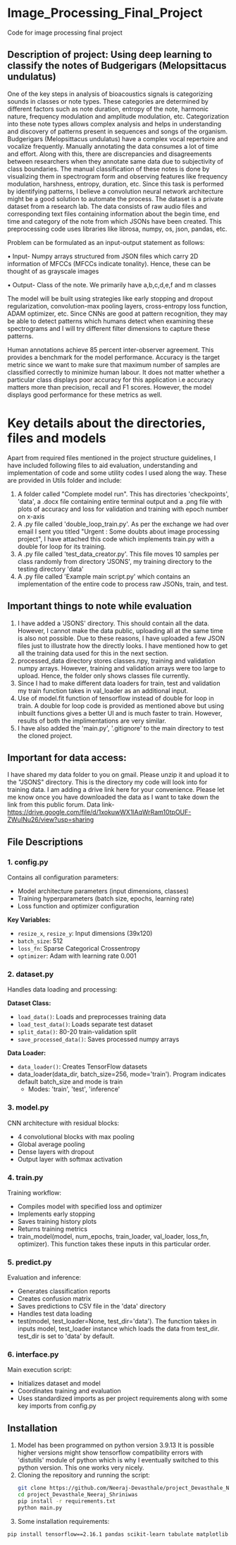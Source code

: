 # Image_Processing_Final_Project
Code for image processing final project

## Description of project: Using deep learning to classify the notes of Budgerigars (Melopsittacus undulatus) 

One of the key steps in analysis of bioacoustics signals is categorizing sounds in classes or note types. These categories are determined by different factors such as note duration, entropy of the note, harmonic nature, frequency modulation and amplitude modulation, etc. Categorization into these note types allows complex analysis and helps in understanding and discovery of patterns present in sequences and songs of the organism. Budgerigars (Melopsittacus undulatus) have a complex vocal repertoire and vocalize frequently. Manually annotating the data consumes a lot of time and effort. Along with this, there are discrepancies and disagreements between researchers when they annotate same data due to subjectivity of class boundaries. The manual classification of these notes is done by visualizing them in spectrogram form and observing features like frequency modulation, harshness, entropy, duration, etc. Since this task is performed by identifying patterns, I believe a convolution neural network architecture might be a good solution to automate the process. The dataset is a private dataset from a research lab. The data consists of raw audio files and corresponding text files containing information about the begin time, end time and category of the note from which JSONs have been created. This preprocessing code uses libraries like librosa, numpy, os, json, pandas, etc. 

Problem can be formulated as an input-output statement as follows: 

• Input- Numpy arrays structured from JSON files which carry 2D information of 
MFCCs (MFCCs indicate tonality). Hence, these can be thought of as grayscale images 

• Output- Class of the note. We primarily have a,b,c,d,e,f and m classes 

The model will be built using strategies like early stopping and dropout regularization, convolution-max pooling layers, cross-entropy loss function, ADAM optimizer, etc. Since CNNs are good at pattern recognition, they may be able to detect patterns which humans detect when examining these spectrograms and I will try different filter dimensions to capture these patterns. 

Human annotations achieve 85 percent inter-observer agreement. This provides a benchmark for the model performance. Accuracy is the target metric since we want to make sure that maximum number of samples are classified correctly to minimize human labour. It does not matter whether a particular class displays poor accuracy for this application i.e accuracy matters more than precision, recall and F1 scores. However, the model displays good performance for these metrics as well.


# Key details about the directories, files and models

Apart from required files mentioned in the project structure guidelines, I have included following files to aid evaluation, understanding and implementation of code and some utility codes I used along the way. These are provided in Utils folder and include:
1. A folder called "Complete model run". This has directories 'checkpoints', 'data', a .docx file containing entire terminal output and a .png file with plots of accuracy and loss for validation and training with epoch number on x-axis
2. A .py file called 'double_loop_train.py'. As per the exchange we had over email I sent you titled "Urgent : Some doubts about image processing project", I have attached this code which implements train.py with a double for loop for its training.
3. A .py file called 'test_data_creator.py'. This file moves 10 samples per class randomly from directory 'JSONS', my training directory to the testing directory 'data'
4. A .py file called 'Example main script.py' which contains an implementation of the entire code to process raw JSONs, train, and test.

## Important things to note while evaluation 
1. I have added a 'JSONS' directory. This should contain all the data. However, I cannot make the data public, uploading all at the same time is also not possible. Due to these reasons, I have uploaded a few JSON files just to illustrate how the directly looks. I have mentioned how to get all the training data used for this in the next section.
2. processed_data directory stores classes.npy, training and validation numpy arrays. However, training and validation arrays were too large to upload. Hence, the folder only shows classes file currently.
3. Since I had to make different data loaders for train, test and validation my train function takes in val_loader as an additional input.
4. Use of model.fit function of tensorflow instead of double for loop in train. A double for loop code is provided as mentioned above but using inbuilt functions gives a better UI and is much faster to train. However, results of both the implimentations are very similar.
5. I have also added the 'main.py', '.gitignore' to the main directory to test the cloned project.

## Important for data access:
I have shared my data folder to you on gmail. Please unzip it and upload it to the "JSONS" directory. This is the directory my code will look into for training data. I am adding a drive link here for your convenience. Please let me know once you have downloaded the data as I want to take down the link from this public forum. Data link- https://drive.google.com/file/d/1xokuwWX1lAqWrRam10tpOUF-ZWuINu26/view?usp=sharing

## File Descriptions

### 1. config.py
Contains all configuration parameters:
- Model architecture parameters (input dimensions, classes)
- Training hyperparameters (batch size, epochs, learning rate)
- Loss function and optimizer configuration

**Key Variables:**
- `resize_x`, `resize_y`: Input dimensions (39x120)
- `batch_size`: 512
- `loss_fn`: Sparse Categorical Crossentropy
- `optimizer`: Adam with learning rate 0.001

### 2. dataset.py
Handles data loading and processing:

**Dataset Class:**
- `load_data()`: Loads and preprocesses training data
- `load_test_data()`: Loads separate test dataset
- `split_data()`: 80-20 train-validation split
- `save_processed_data()`: Saves processed numpy arrays

**Data Loader:**
- `data_loader()`: Creates TensorFlow datasets
- data_loader(data_dir, batch_size=256, mode='train'). Program indicates default batch_size and mode is train
  - Modes: 'train', 'test', 'inference'

### 3. model.py
CNN architecture with residual blocks:
- 4 convolutional blocks with max pooling
- Global average pooling
- Dense layers with dropout
- Output layer with softmax activation

### 4. train.py
Training workflow:
- Compiles model with specified loss and optimizer
- Implements early stopping
- Saves training history plots
- Returns training metrics
- train_model(model, num_epochs, train_loader, val_loader, loss_fn, optimizer). This function takes these inputs in this particular order.

### 5. predict.py
Evaluation and inference:
- Generates classification reports
- Creates confusion matrix
- Saves predictions to CSV file in the 'data' directory
- Handles test data loading
- test(model, test_loader=None, test_dir='data'). The function takes in inputs model, test_loader instance which loads the data from test_dir. test_dir is set to 'data' by default.


### 6. interface.py
Main execution script:
- Initializes dataset and model
- Coordinates training and evaluation
- Uses standardized imports as per project requirements along with some key imports from config.py

## Installation
1. Model has been programmed on python version 3.9.13 It is possible higher versions might show tensorflow compatibility errors with 'distutils' module of python which is why I eventually switched to this python version. This one works very nicely.
2. Cloning the repository and running the script:
   ```bash
   git clone https://github.com/Neeraj-Devasthale/project_Devasthale_Neeraj_Shriniwas.git
   cd project_Devasthale_Neeraj_Shriniwas
   pip install -r requirements.txt
   python main.py
   
3. Some installation requirements:
```bash
pip install tensorflow==2.16.1 pandas scikit-learn tabulate matplotlib numpy 
